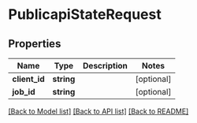 # PublicapiStateRequest

## Properties
Name | Type | Description | Notes
------------ | ------------- | ------------- | -------------
**client_id** | **string** |  | [optional] 
**job_id** | **string** |  | [optional] 

[[Back to Model list]](../../README.md#documentation-for-models) [[Back to API list]](../../README.md#documentation-for-api-endpoints) [[Back to README]](../../README.md)


